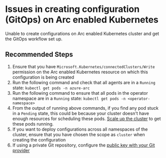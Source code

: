 <properties
  pagetitle="Issues in creating configuration (GitOps) on Arc enabled Kubernetes"
  service="microsoft.kubernetes"
  resource="configuration"
  ms.author="shasb"
  selfhelptype="Generic"
  supporttopicids="32739657"
  productpesids="17112"
  cloudenvironments="public"
  articleid="d34e0469-b4bc-45b0-b597-858be50aacc1"
  ownershipid="AzureArc_HybridKubernetes" />
# Issues in creating configuration (GitOps) on Arc enabled Kubernetes

Unable to create configurations on Arc enabled Kubernetes cluster and get the GitOps workflow set up.

## **Recommended Steps**

1. Ensure that you have `Microsoft.Kubernetes/connectedClusters/Write` permission on the Arc enabled Kubernetes resource on which this configuration is being created
2. Run the following command and check that all agents are in a `Running` state: `kubectl get pods -n azure-arc`
3. Run the following command to ensure that all pods in the operator namespace are in a `Running` state: `kubectl get pods -n <operator-namespace>`
4. From the output of running above commands, if you find any pod stuck in a `Pending` state, this could be because your cluster doesn't have enough resources for scheduling these pods. [Scale up the cluster](https://kubernetes.io/docs/tasks/administer-cluster/cluster-management/#resizing-a-cluster) to get these pods running.
5. If you want to deploy configurations across all namespaces of the cluster, ensure that you have chosen the scope as `cluster` when creating the configuration
6. If using a private Git repository, configure the [public key with your Git provider](https://docs.microsoft.com/azure/azure-arc/kubernetes/use-gitops-connected-cluster#apply-configuration-from-a-private-git-repository)
